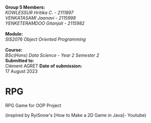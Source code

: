 **Group 5 Members:**     
_KOWLESSUR Hritika C. - 2111897_ <br>
_VENKATASAMI Jaanavi - 2115998_ <br>
_YENKETERAMDOO Gitanjali - 2115982_ <br> <br>
**Module:** <br>
_SIS2076 Object Oriented Programming_ <br> <br>
**Course:** <br>
_BSc(Hons) Data Science - Year 2 Semester 2_ <br>
**Submitted to:** <br>
Clément AGRET
**Date of submission:** <br>
17 August 2023

# RPG
RPG Game for OOP Project




(inspired by RyiSnow's [How to Make a 2D Game in Java]- Youtube)
